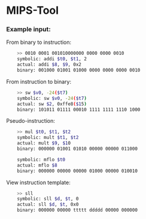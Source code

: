 # MIPS-Tool
### Example input:
From binary to instruction:
```bash
    >> 0010 0001 001010000000 0000 0000 0010
    symbolic: addi $t0, $t1, 2
    actual: addi $8, $9, 0x2
    binary: 001000 01001 01000 0000 0000 0000 0010
```
From instruction to binary:
```bash
    >> sw $v0, -24($t7)
    symbolic: sw $v0, -24($t7)
    actual: sw $2, 0xffe8($15)
    binary: 101011 01111 00010 1111 1111 1110 1000
```
Pseudo-instruction:
```bash
    >> mul $t0, $t1, $t2
    symbolic: mult $t1, $t2
    actual: mult $9, $10
    binary: 000000 01001 01010 00000 00000 011000

    symbolic: mflo $t0
    actual: mflo $8
    binary: 000000 00000 00000 01000 00000 010010
```
View instruction template:
```bash
    >> sll
    symbolic: sll $d, $t, 0
    actual: sll $d, $t, 0x0
    binary: 000000 00000 ttttt ddddd 00000 000000
```
